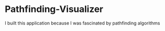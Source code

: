 # Pathfinding-Visualizer
 I built this application because I was fascinated by pathfinding algorithms
